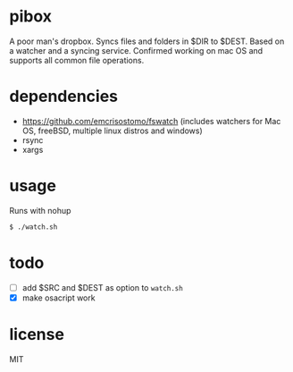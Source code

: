 # pibox
A poor man's dropbox. Syncs files and folders in $DIR to $DEST. Based on a watcher and a syncing service. Confirmed working on mac OS and supports all common file operations.

# dependencies
- https://github.com/emcrisostomo/fswatch (includes watchers for Mac OS, freeBSD, multiple linux distros and windows)
- rsync
- xargs

# usage
Runs with nohup
```bash
$ ./watch.sh
```

# todo
- [ ] add $SRC and $DEST as option to `watch.sh`
- [x] make osacript work

# license
MIT
